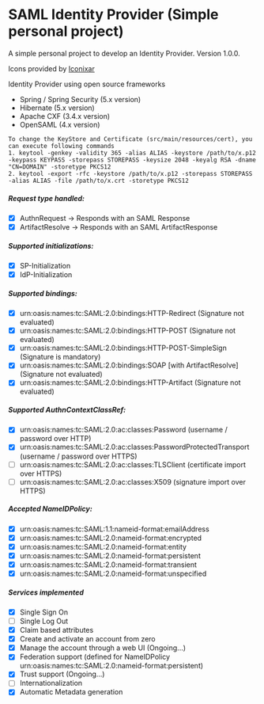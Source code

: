 # SAML Identity Provider (Simple personal project)
A simple personal project to develop an Identity Provider. Version 1.0.0.  
  
Icons provided by [Iconixar](https://www.iconfinder.com/Iconixar)  
  
Identity Provider using open source frameworks
- Spring / Spring Security (5.x version)
- Hibernate (5.x version)
- Apache CXF (3.4.x version)
- OpenSAML (4.x version)

```
To change the KeyStore and Certificate (src/main/resources/cert), you can execute following commands  
1. keytool -genkey -validity 365 -alias ALIAS -keystore /path/to/x.p12 -keypass KEYPASS -storepass STOREPASS -keysize 2048 -keyalg RSA -dname "CN=DOMAIN" -storetype PKCS12
2. keytool -export -rfc -keystore /path/to/x.p12 -storepass STOREPASS -alias ALIAS -file /path/to/x.crt -storetype PKCS12
```

##### Request type handled:
- [x] AuthnRequest -> Responds with an SAML Response
- [x] ArtifactResolve -> Responds with an SAML ArtifactResponse

##### Supported initializations: 
- [x] SP-Initialization
- [x] IdP-Initialization

##### Supported bindings:
- [x] urn:oasis:names:tc:SAML:2.0:bindings:HTTP-Redirect (Signature not evaluated)
- [x] urn:oasis:names:tc:SAML:2.0:bindings:HTTP-POST (Signature not evaluated)
- [x] urn:oasis:names:tc:SAML:2.0:bindings:HTTP-POST-SimpleSign (Signature is mandatory)
- [x] urn:oasis:names:tc:SAML:2.0:bindings:SOAP [with ArtifactResolve] (Signature not evaluated)
- [x] urn:oasis:names:tc:SAML:2.0:bindings:HTTP-Artifact (Signature not evaluated)

##### Supported AuthnContextClassRef:
- [x] urn:oasis:names:tc:SAML:2.0:ac:classes:Password (username / password over HTTP)
- [x] urn:oasis:names:tc:SAML:2.0:ac:classes:PasswordProtectedTransport (username / password over HTTPS)
- [ ] urn:oasis:names:tc:SAML:2.0:ac:classes:TLSClient (certificate import over HTTPS)
- [ ] urn:oasis:names:tc:SAML:2.0:ac:classes:X509 (signature import over HTTPS)

##### Accepted NameIDPolicy:
- [x] urn:oasis:names:tc:SAML:1.1:nameid-format:emailAddress
- [x] urn:oasis:names:tc:SAML:2.0:nameid-format:encrypted
- [x] urn:oasis:names:tc:SAML:2.0:nameid-format:entity
- [x] urn:oasis:names:tc:SAML:2.0:nameid-format:persistent
- [x] urn:oasis:names:tc:SAML:2.0:nameid-format:transient
- [x] urn:oasis:names:tc:SAML:2.0:nameid-format:unspecified

##### Services implemented
- [x] Single Sign On
- [ ] Single Log Out
- [x] Claim based attributes
- [x] Create and activate an account from zero
- [x] Manage the account through a web UI (Ongoing...)
- [x] Federation support (defined for NameIDPolicy urn:oasis:names:tc:SAML:2.0:nameid-format:persistent)
- [x] Trust support (Ongoing...)
- [ ] Internationalization
- [x] Automatic Metadata generation